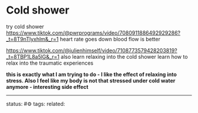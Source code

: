 # Cold shower
try cold shower
https://www.tiktok.com/@pwrprograms/video/7080911886492929286?_t=8T9nTlyxhlm&_r=1
heart rate goes down 
blood flow is better



https://www.tiktok.com/@julienhimself/video/7108773579428203819?_t=8TBP1L8a5lG&_r=1
also learn relaxing into the cold shower
learn how to relax into the traumatic experiences


**this is exactly what I am trying to do - I like the effect of relaxing into stress. Also I feel like my body is not that stressed under cold water anymore - interesting side effect**

--- 
status: #⚙️ 
tags: 
related: 